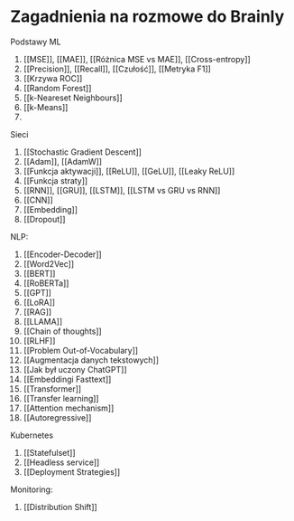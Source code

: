 # Zagadnienia na rozmowe do Brainly

Podstawy ML

1. [[MSE]], [[MAE]], [[Różnica MSE vs MAE]], [[Cross-entropy]]
2. [[Precision]], [[Recall]], [[Czułość]], [[Metryka F1]] 
4. [[Krzywa ROC]]
5. [[Random Forest]]
6. [[k-Neareset Neighbours]]
7. [[k-Means]]
8. 

Sieci

1. [[Stochastic Gradient Descent]]
2. [[Adam]], [[AdamW]]
3. [[Funkcja aktywacji]], [[ReLU]], [[GeLU]], [[Leaky ReLU]]
4. [[Funkcja straty]]
5. [[RNN]], [[GRU]], [[LSTM]], [[LSTM vs GRU vs RNN]]
6. [[CNN]]
7. [[Embedding]]
8. [[Dropout]]

NLP:

1. [[Encoder-Decoder]]
2. [[Word2Vec]]
3. [[BERT]]
4. [[RoBERTa]]
5. [[GPT]]
6. [[LoRA]]
7. [[RAG]]
8. [[LLAMA]]
9. [[Chain of thoughts]]
10. [[RLHF]]
11. [[Problem Out-of-Vocabulary]]
12. [[Augmentacja danych tekstowych]]
13. [[Jak był uczony ChatGPT]]
14. [[Embeddingi Fasttext]]
15. [[Transformer]]
16. [[Transfer learning]]
17. [[Attention mechanism]]
18. [[Autoregressive]]



Kubernetes

1. [[Statefulset]]
2. [[Headless service]]
3. [[Deployment Strategies]]


Monitoring:

1. [[Distribution Shift]]